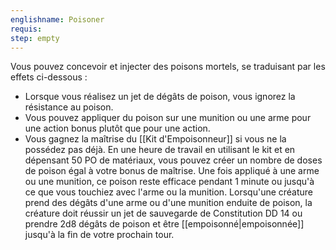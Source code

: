 ```yaml
---
englishname: Poisoner
requis:
step: empty
---
```

Vous pouvez concevoir et injecter des poisons mortels, se traduisant par les effets ci-dessous :

 - Lorsque vous réalisez un jet de dégâts de poison, vous ignorez la résistance au poison.
 - Vous pouvez appliquer du poison sur une munition ou une arme pour une action bonus plutôt que pour une action.
 - Vous gagnez la maîtrise du [[Kit d'Empoisonneur]] si vous ne la possédez pas déjà. En une heure de travail en utilisant le kit et en dépensant 50 PO de matériaux, vous pouvez créer un nombre de doses de poison égal à votre bonus de maîtrise. Une fois appliqué à une arme ou une munition, ce poison reste efficace pendant 1 minute ou jusqu'à ce que vous touchiez avec l'arme ou la munition. Lorsqu'une créature prend des dégâts d'une arme ou d'une munition enduite de poison, la créature doit réussir un jet de sauvegarde de Constitution DD 14 ou prendre 2d8 dégâts de poison et être [[empoisonné|empoisonnée]] jusqu'à la fin de votre prochain tour.
